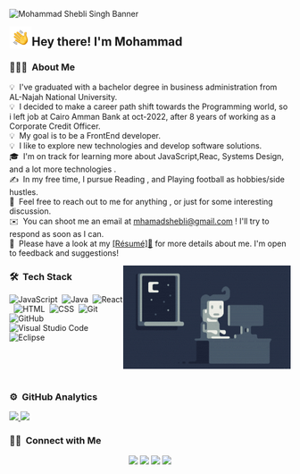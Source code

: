 ![Mohammad Shebli Singh Banner](<img alt="banner" src="assets/banner.png" align="center"/>)

<img alt="wave" src="./assets/Hand-Wave.gif" width='40' align="left"/><h2>Hey there! I'm Mohammad </h2>

<!-- ## 👋 &nbsp;Hey there! I'm Mohammad Shebli -->

### 👨🏻‍💻 &nbsp;About Me

💡 &nbsp;I've graduated with a bachelor degree in business administration from AL-Najah National University.\
💡 &nbsp;I decided to make a career path shift towards the Programming world, so i left job at Cairo Amman Bank at oct-2022, after 8 years of working as a Corporate Credit Officer.\
💡 &nbsp;My goal is to be a FrontEnd developer.\
💡 &nbsp;I like to explore new technologies and develop software solutions.\
🎓 &nbsp;I'm on track for learning more about JavaScript,Reac, Systems Design, and a lot more technologies .\
✍️ &nbsp;In my free time, I pursue Reading , and Playing football as hobbies/side hustles.\
💬 &nbsp;Feel free to reach out to me for anything , or just for some interesting discussion.\
✉️ &nbsp;You can shoot me an email at mhamadshebli@gmail.com ! I'll try to respond as soon as I can.\
📄 &nbsp;Please have a look at my <a href="assets/Shebli_CV.pdf" download>[Résumé]📄</a> for more details about me. I'm open to feedback and suggestions!

<img alt="Night Coding" src="assets/Night-Coding.gif" align="right"/>

### 🛠 &nbsp;Tech Stack

![JavaScript](https://img.shields.io/badge/-JavaScript-05122A?style=flat&logo=javascript)&nbsp;
![Java](https://img.shields.io/badge/-Java-05122A?style=flat&logo=Java&logoColor=FFA518)&nbsp;
![React](https://img.shields.io/badge/-React-05122A?style=flat&logo=react)&nbsp;
![HTML](https://img.shields.io/badge/-HTML-05122A?style=flat&logo=HTML5)&nbsp;
![CSS](https://img.shields.io/badge/-CSS-05122A?style=flat&logo=CSS3&logoColor=1572B6)&nbsp;
![Git](https://img.shields.io/badge/-Git-05122A?style=flat&logo=git)&nbsp;
![GitHub](https://img.shields.io/badge/-GitHub-05122A?style=flat&logo=github)&nbsp;
![Visual Studio Code](https://img.shields.io/badge/-Visual%20Studio%20Code-05122A?style=flat&logo=visual-studio-code&logoColor=007ACC)&nbsp;
![Eclipse](https://img.shields.io/badge/-Eclipse-05122A?style=flat&logo=eclipse-ide&logoColor=2C2255)

<br>
<br>
<br>

### ⚙️ &nbsp;GitHub Analytics

<p align="left">
<a href="https://github.com/shebli91">
  <img height="180em" src="https://github-readme-stats-eight-theta.vercel.app/api?username=shebli91&show_icons=true&theme=algolia&include_all_commits=true&count_private=true"/>
  <img height="180em" src="https://github-readme-stats-eight-theta.vercel.app/api/top-langs/?username=shebli91&layout=compact&langs_count=8&theme=algolia"/>
</a>
</p>

### 🤝🏻 &nbsp;Connect with Me

<p align="center">
<a href="https://shebli91.github.io/Portfolio/"><img src="https://img.shields.io/badge/-mohammadshebli.com-3423A6?style=flat&logo=Google-Chrome&logoColor=white"/></a>
<a href="https://www.linkedin.com/in/mohammed-shebli-b54638243/"><img src="https://img.shields.io/badge/-Mohammad%20Shebli%20-0077B5?style=flat&logo=Linkedin&logoColor=white"/></a>
<a href="mailto:mhamadshebli@gmail.com"><img src="https://img.shields.io/badge/-mhamadshebli@gmail.com-D14836?style=flat&logo=Gmail&logoColor=white"/></a>
<a href="https://www.facebook.com/mhamad.shebli"><img src="https://img.shields.io/badge/-@mhamad.shebli-1877F2?style=flat&logo=Facebook&logoColor=white"/></a>
</p>
